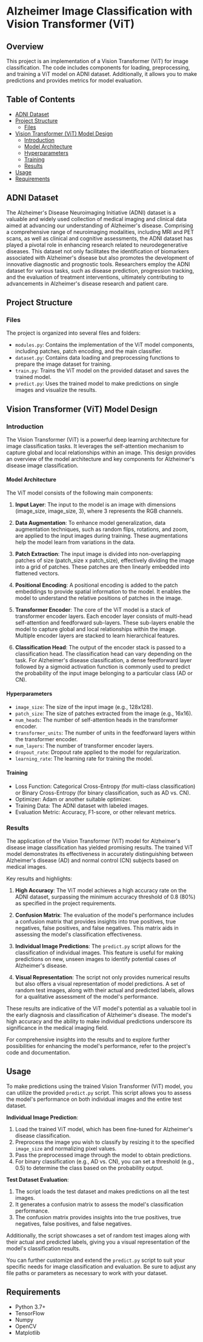 # Alzheimer Image Classification with Vision Transformer (ViT) 

## Overview
This project is an implementation of a Vision Transformer (ViT) for image classification. The code includes components for loading, preprocessing, and training a ViT model on ADNI dataset. Additionally, it allows you to make predictions and provides metrics for model evaluation.

## Table of Contents
- [ADNI Dataset](#adni-dataset)
- [Project Structure](#project-structure)
  - [Files](#files)
- [Vision Transformer (ViT) Model Design](#vision-transformer-vit-model-design)
  - [Introduction](#introduction)
  - [Model Architecture](#model-architecture)
  - [Hyperparameters](#hyperparameters)
  - [Training](#training)
  - [Results](#results)
- [Usage](#usage)
- [Requirements](#requirements)

## ADNI Dataset
The Alzheimer's Disease Neuroimaging Initiative (ADNI) dataset is a valuable and widely used collection of medical imaging and clinical data aimed at advancing our understanding of Alzheimer's disease. Comprising a comprehensive range of neuroimaging modalities, including MRI and PET scans, as well as clinical and cognitive assessments, the ADNI dataset has played a pivotal role in enhancing research related to neurodegenerative diseases. This dataset not only facilitates the identification of biomarkers associated with Alzheimer's disease but also promotes the development of innovative diagnostic and prognostic tools. Researchers employ the ADNI dataset for various tasks, such as disease prediction, progression tracking, and the evaluation of treatment interventions, ultimately contributing to advancements in Alzheimer's disease research and patient care.

## Project Structure
### Files

The project is organized into several files and folders:

- `modules.py`: Contains the implementation of the ViT model components, including patches, patch encoding, and the main classifier.
- `dataset.py`: Contains data loading and preprocessing functions to prepare the image dataset for training.
- `train.py`: Trains the ViT model on the provided dataset and saves the trained model.
- `predict.py`: Uses the trained model to make predictions on single images and visualize the results.

## Vision Transformer (ViT) Model Design
### Introduction

The Vision Transformer (ViT) is a powerful deep learning architecture for image classification tasks. It leverages the self-attention mechanism to capture global and local relationships within an image. This design provides an overview of the model architecture and key components for Alzheimer's disease image classification.

#### Model Architecture
The ViT model consists of the following main components:

1. **Input Layer**: The input to the model is an image with dimensions (image_size, image_size, 3), where 3 represents the RGB channels.

2. **Data Augmentation**: To enhance model generalization, data augmentation techniques, such as random flips, rotations, and zoom, are applied to the input images during training. These augmentations help the model learn from variations in the data.

3. **Patch Extraction**: The input image is divided into non-overlapping patches of size (patch_size x patch_size), effectively dividing the image into a grid of patches. These patches are then linearly embedded into flattened vectors.

4. **Positional Encoding**: A positional encoding is added to the patch embeddings to provide spatial information to the model. It enables the model to understand the relative positions of patches in the image.

5. **Transformer Encoder**: The core of the ViT model is a stack of transformer encoder layers. Each encoder layer consists of multi-head self-attention and feedforward sub-layers. These sub-layers enable the model to capture global and local relationships within the image. Multiple encoder layers are stacked to learn hierarchical features.

6. **Classification Head**: The output of the encoder stack is passed to a classification head. The classification head can vary depending on the task. For Alzheimer's disease classification, a dense feedforward layer followed by a sigmoid activation function is commonly used to predict the probability of the input image belonging to a particular class (AD or CN).

#### Hyperparameters
- `image_size`: The size of the input image (e.g., 128x128).
- `patch_size`: The size of patches extracted from the image (e.g., 16x16).
- `num_heads`: The number of self-attention heads in the transformer encoder.
- `transformer_units`: The number of units in the feedforward layers within the transformer encoder.
- `num_layers`: The number of transformer encoder layers.
- `dropout_rate`: Dropout rate applied to the model for regularization.
- `learning_rate`: The learning rate for training the model.

#### Training
- Loss Function: Categorical Cross-Entropy (for multi-class classification) or Binary Cross-Entropy (for binary classification, such as AD vs. CN).
- Optimizer: Adam or another suitable optimizer.
- Training Data: The ADNI dataset with labeled images.
- Evaluation Metric: Accuracy, F1-score, or other relevant metrics.

### Results
The application of the Vision Transformer (ViT) model for Alzheimer's disease image classification has yielded promising results. The trained ViT model demonstrates its effectiveness in accurately distinguishing between Alzheimer's disease (AD) and normal control (CN) subjects based on medical images.

Key results and highlights:

1. **High Accuracy**: The ViT model achieves a high accuracy rate on the ADNI dataset, surpassing the minimum accuracy threshold of 0.8 (80%) as specified in the project requirements.

2. **Confusion Matrix**: The evaluation of the model's performance includes a confusion matrix that provides insights into true positives, true negatives, false positives, and false negatives. This matrix aids in assessing the model's classification effectiveness.

3. **Individual Image Predictions**: The `predict.py` script allows for the classification of individual images. This feature is useful for making predictions on new, unseen images to identify potential cases of Alzheimer's disease.

4. **Visual Representation**: The script not only provides numerical results but also offers a visual representation of model predictions. A set of random test images, along with their actual and predicted labels, allows for a qualitative assessment of the model's performance.

These results are indicative of the ViT model's potential as a valuable tool in the early diagnosis and classification of Alzheimer's disease. The model's high accuracy and the ability to make individual predictions underscore its significance in the medical imaging field.

For comprehensive insights into the results and to explore further possibilities for enhancing the model's performance, refer to the project's code and documentation.

## Usage
To make predictions using the trained Vision Transformer (ViT) model, you can utilize the provided `predict.py` script. This script allows you to assess the model's performance on both individual images and the entire test dataset.

**Individual Image Prediction**:

1. Load the trained ViT model, which has been fine-tuned for Alzheimer's disease classification.
2. Preprocess the image you wish to classify by resizing it to the specified `image_size` and normalizing pixel values.
3. Pass the preprocessed image through the model to obtain predictions.
4. For binary classification (e.g., AD vs. CN), you can set a threshold (e.g., 0.5) to determine the class based on the probability output.

**Test Dataset Evaluation**:

1. The script loads the test dataset and makes predictions on all the test images.
2. It generates a confusion matrix to assess the model's classification performance.
3. The confusion matrix provides insights into the true positives, true negatives, false positives, and false negatives.

Additionally, the script showcases a set of random test images along with their actual and predicted labels, giving you a visual representation of the model's classification results.

You can further customize and extend the `predict.py` script to suit your specific needs for image classification and evaluation. Be sure to adjust any file paths or parameters as necessary to work with your dataset.

## Requirements
- Python 3.7+
- TensorFlow
- Numpy
- OpenCV
- Matplotlib


